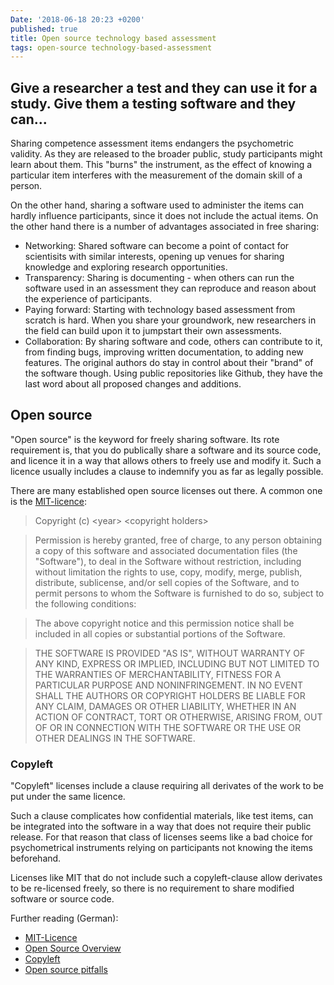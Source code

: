```yaml
---
Date: '2018-06-18 20:23 +0200'
published: true
title: Open source technology based assessment
tags: open-source technology-based-assessment
---
```

## Give a researcher a test and they can use it for a study. Give them a testing software and they can...

Sharing competence assessment items endangers the psychometric validity. As they are released to the broader public, study participants might learn about them. This "burns" the instrument, as the effect of knowing a particular item interferes with the measurement of the domain skill of a person.

On the other hand, sharing a software used to administer the items can hardly influence participants, since it does not include the actual items. On the other hand there is a number of advantages associated in free sharing:
- Networking: Shared software can become a point of contact for scientisits with similar interests, opening up venues for sharing knowledge and exploring research opportunities.
- Transparency: Sharing is documenting - when others can run the software used in an assessment they can reproduce and reason about the experience of participants.
- Paying forward: Starting with technology based assessment from scratch is hard. When you share your groundwork, new researchers in the field can build upon it to jumpstart their own assessments.
- Collaboration: By sharing software and code, others can contribute to it, from finding bugs, improving written documentation, to adding new features. The original authors do stay in control about their "brand" of the software though. Using public repositories like Github, they have the last word about all proposed changes and additions.

## Open source

"Open source" is the keyword for freely sharing software. Its rote requirement is, that you do publically share a software and its source code, and licence it in a way that allows others to freely use and modify it. Such a licence usually includes a clause to indemnify you as far as legally possible.

There are many established open source licenses out there. A common one is the [MIT-licence](https://en.wikipedia.org/wiki/MIT_License):

> Copyright (c) \<year\> \<copyright holders\>

> Permission is hereby granted, free of charge, to any person obtaining a copy
of this software and associated documentation files (the "Software"), to deal
in the Software without restriction, including without limitation the rights
to use, copy, modify, merge, publish, distribute, sublicense, and/or sell
copies of the Software, and to permit persons to whom the Software is
furnished to do so, subject to the following conditions:

> The above copyright notice and this permission notice shall be included in all
copies or substantial portions of the Software.

> THE SOFTWARE IS PROVIDED "AS IS", WITHOUT WARRANTY OF ANY KIND, EXPRESS OR
IMPLIED, INCLUDING BUT NOT LIMITED TO THE WARRANTIES OF MERCHANTABILITY,
FITNESS FOR A PARTICULAR PURPOSE AND NONINFRINGEMENT. IN NO EVENT SHALL THE
AUTHORS OR COPYRIGHT HOLDERS BE LIABLE FOR ANY CLAIM, DAMAGES OR OTHER
LIABILITY, WHETHER IN AN ACTION OF CONTRACT, TORT OR OTHERWISE, ARISING FROM,
OUT OF OR IN CONNECTION WITH THE SOFTWARE OR THE USE OR OTHER DEALINGS IN THE
SOFTWARE.

### Copyleft

"Copyleft" licenses include a clause requiring all derivates of the work to be put under the same licence.

Such a clause complicates how confidential materials, like test items, can be integrated into the software in a way that does not require their public release. For that reason that class of licenses seems like a bad choice for psychometrical instruments relying on participants not knowing the items beforehand.

Licenses like MIT that do not include such a copyleft-clause allow derivates to be re-licensed freely, so there is no requirement to share modified software or source code.

Further reading (German):
- [MIT-Licence](https://wss-redpoint.com/open-source-lizenzen-die-mit-lizenz)
- [Open Source Overview](https://wss-redpoint.com/open-source-lizenzen-grundlagen-und-ueberblick-teil-i)
- [Copyleft](https://wss-redpoint.com/open-source-lizenzen-grundlagen-und-ueberblick-teil-ii-einordnung-der-os-lizenz-nach-copyleft)
- [Open source pitfalls](https://wss-redpoint.com/open-source-lizenzen-grundlagen-und-ueberblick-teil-iii-fallstricke-bei-der-verwendung-von-oss)
